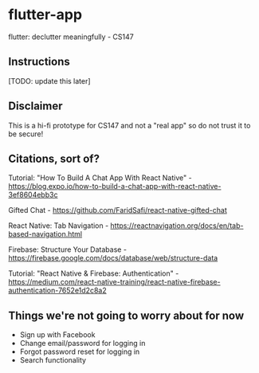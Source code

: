 # flutter-app
flutter: declutter meaningfully - CS147

## Instructions

[TODO: update this later]

## Disclaimer

This is a hi-fi prototype for CS147 and not a "real app" so do not trust it to be secure!

## Citations, sort of?

Tutorial: "How To Build A Chat App With React Native" - https://blog.expo.io/how-to-build-a-chat-app-with-react-native-3ef8604ebb3c

Gifted Chat - https://github.com/FaridSafi/react-native-gifted-chat

React Native: Tab Navigation - https://reactnavigation.org/docs/en/tab-based-navigation.html

Firebase: Structure Your Database - https://firebase.google.com/docs/database/web/structure-data

Tutorial: "React Native & Firebase: Authentication" - https://medium.com/react-native-training/react-native-firebase-authentication-7652e1d2c8a2

## Things we're not going to worry about for now

  * Sign up with Facebook
  * Change email/password for logging in
  * Forgot password reset for logging in
  * Search functionality

